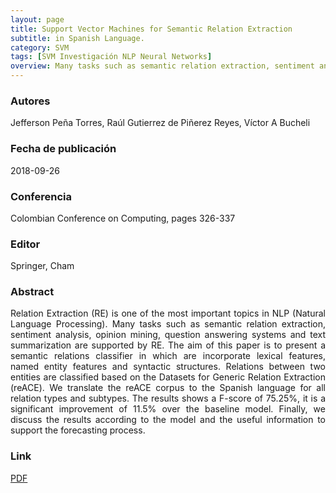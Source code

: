 ```yaml
---
layout: page
title: Support Vector Machines for Semantic Relation Extraction
subtitle: in Spanish Language.
category: SVM
tags: [SVM Investigación NLP Neural Networks]
overview: Many tasks such as semantic relation extraction, sentiment analysis, opinion mining, question answering systems and text summarization are supported by RE.
---
```


### Autores
Jefferson Peña Torres, Raúl Gutierrez de Piñerez Reyes, Víctor A Bucheli

### Fecha de publicación
2018-09-26

### Conferencia
Colombian Conference on Computing, pages 326-337

### Editor
Springer, Cham

### Abstract
<p style='text-align: justify;'>
Relation Extraction (RE) is one of the most important topics in NLP (Natural Language Processing). Many tasks such as semantic relation extraction, sentiment analysis, opinion mining, question answering systems and text summarization are supported by RE. The aim of this paper is to present a semantic relations classifier in which are incorporate lexical features, named entity features and syntactic structures. Relations between two entities are classified based on the Datasets for Generic Relation Extraction (reACE). We translate the reACE corpus to the Spanish language for all relation types and subtypes. The results shows a F-score of 75.25%, it is a significant improvement of 11.5% over the baseline model. Finally, we discuss the results according to the model and the useful information to support the forecasting process.
</p>

### Link
[PDF](https://link.springer.com/chapter/10.1007/978-3-319-98998-3_26)
